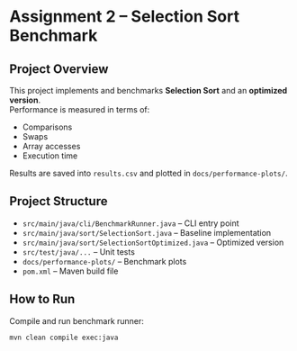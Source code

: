 # Assignment 2 – Selection Sort Benchmark

## Project Overview
This project implements and benchmarks **Selection Sort** and an **optimized version**.  
Performance is measured in terms of:
- Comparisons
- Swaps
- Array accesses
- Execution time

Results are saved into `results.csv` and plotted in `docs/performance-plots/`.

## Project Structure
- `src/main/java/cli/BenchmarkRunner.java` – CLI entry point
- `src/main/java/sort/SelectionSort.java` – Baseline implementation
- `src/main/java/sort/SelectionSortOptimized.java` – Optimized version
- `src/test/java/...` – Unit tests
- `docs/performance-plots/` – Benchmark plots
- `pom.xml` – Maven build file

## How to Run
Compile and run benchmark runner:
```bash
mvn clean compile exec:java
